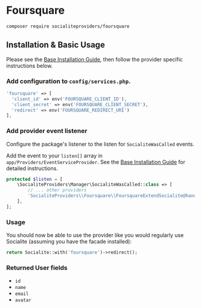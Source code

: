 # Foursquare

```bash
composer require socialiteproviders/foursquare
```

## Installation & Basic Usage

Please see the [Base Installation Guide](https://socialiteproviders.com/usage/), then follow the provider specific instructions below.

### Add configuration to `config/services.php`.

```php
'foursquare' => [    
  'client_id' => env('FOURSQUARE_CLIENT_ID'),  
  'client_secret' => env('FOURSQUARE_CLIENT_SECRET'),  
  'redirect' => env('FOURSQUARE_REDIRECT_URI') 
],
```

### Add provider event listener

Configure the package's listener to the listen for `SocialiteWasCalled` events. 

Add the event to your `listen[]` array  in `app/Providers/EventServiceProvider`. See the [Base Installation Guide](https://socialiteproviders.com/usage/) for detailed instructions.

```php
protected $listen = [
    \SocialiteProviders\Manager\SocialiteWasCalled::class => [
        // ... other providers
        'SocialiteProviders\\Foursquare\\FoursquareExtendSocialite@handle',
    ],
];
```

### Usage

You should now be able to use the provider like you would regularly use Socialite (assuming you have the facade installed):

```php
return Socialite::with('foursquare')->redirect();
```

### Returned User fields

- ``id``
- ``name``
- ``email``
- ``avatar``
